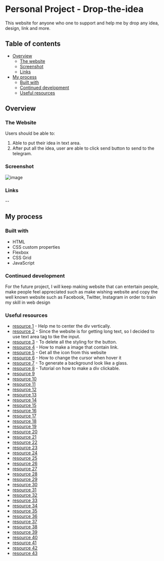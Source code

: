 # Personal Project - Drop-the-idea

This website for anyone who one to support and help me by drop any idea, design, link and more.


 ## Table of contents

- [Overview](#overview)
  - [The website](#the-website)
  - [Screenshot](#screenshot)
  - [Links](#links)
- [My process](#my-process)
  - [Built with](#built-with)
  - [Continued development](#continued-development)
  - [Useful resources](#useful-resources)


## Overview

### The Website

Users should be able to:

1. Able to put their idea in text area.
2. After put all the idea, user are able to click send button to send to the telegram.



### Screenshot

![image](https://user-images.githubusercontent.com/55268374/142579656-512836a1-55b2-4fe6-84b5-93bdd221e122.png)




### Links

--

## My process

### Built with

- HTML
- CSS custom properties
- Flexbox
- CSS Grid
- JavaScript




### Continued development

For the future project, I will keep making website that can entertain people, make people feel appreciated such as make wishing website and copy the well known website such as Facebook, Twitter, Instagram in order to train my skill in web design


### Useful resources

- [resource 1](https://www.w3schools.com/howto/howto_css_center-vertical.asp) - Help me to center the div vertically.
- [resource 2](https://www.w3schools.com/html/html_form_elements.asp) - Since the website is for getting long text, so I decided to use text area tag to tke the input.
- [resource 3](https://www.w3schools.com/css/css3_buttons.asp) - To delete all the styling for the button.
- [resource 4](https://www.tutorialspoint.com/How-to-use-an-image-as-a-link-in-HTML) - How to make a image that contain link.
- [resource 5](https://www.flaticon.com/search?word=github&order_by=4&type=icon) - Get all the icon from this website
- [resource 6](https://www.tutorialrepublic.com/faq/how-to-change-the-cursor-into-a-hand-pointer-on-hover-using-css.php) - How to change the cursor when hover it
- [resource 7](https://hype4.academy/tools/glassmorphism-generator) - To generate a background look like a glass.
- [resource 8](https://www.delftstack.com/howto/javascript/make-a-div-clickable/) - Tutorial on how to make a div clickable.
- [resource 9]()
- [resource 10]()
- [resource 11]()
- [resource 12]()
- [resource 13]()
- [resource 14]()
- [resource 15]()
- [resource 16]()
- [resource 17]()
- [resource 18]()
- [resource 19]()
- [resource 20]()
- [resource 21]()
- [resource 22]()
- [resource 23]()
- [resource 24]()
- [resource 25]()
- [resource 26]()
- [resource 27]()
- [resource 28]()
- [resource 29]()
- [resource 30]()
- [resource 31]()
- [resource 32]()
- [resource 33]()
- [resource 34]()
- [resource 35]()
- [resource 36]()
- [resource 37]()
- [resource 38]()
- [resource 39]()
- [resource 40]()
- [resource 41]()
- [resource 42]()
- [resource 43]()



